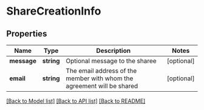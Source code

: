 # ShareCreationInfo

## Properties
Name | Type | Description | Notes
------------ | ------------- | ------------- | -------------
**message** | **string** | Optional message to the sharee | [optional] 
**email** | **string** | The email address of the member with whom the agreement will be shared | [optional] 

[[Back to Model list]](../README.md#documentation-for-models) [[Back to API list]](../README.md#documentation-for-api-endpoints) [[Back to README]](../README.md)


